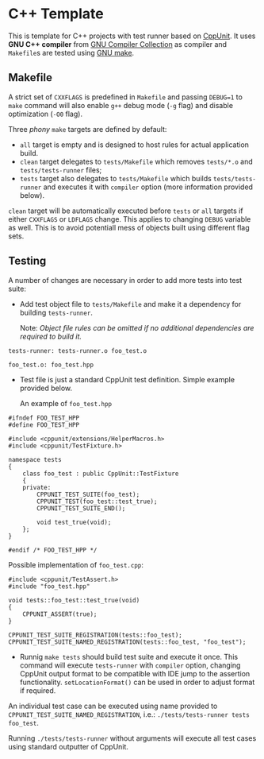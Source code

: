 # C++ Template
This is template for C++ projects with test runner based on
[CppUnit](https://freedesktop.org/wiki/Software/cppunit/).
It uses __GNU C++ compiler__ from [GNU Compiler Collection](https://gcc.gnu.org/) as compiler and `Makefile`s are
tested using [GNU make](https://www.gnu.org/software/make/).

## Makefile
A strict set of `CXXFLAGS` is predefined in `Makefile` and passing `DEBUG=1` to `make` command will also enable
`g++` debug mode (`-g` flag) and disable optimization (`-O0` flag).

Three _phony_ `make` targets are defined by default:
- `all` target is empty and is designed to host rules for actual application build.
- `clean` target delegates to `tests/Makefile` which removes `tests/*.o` and `tests/tests-runner` files;
- `tests` target also delegates to `tests/Makefile` which builds `tests/tests-runner` and executes it with
`compiler` option (more information provided below).

`clean` target will be automatically executed before `tests` or `all` targets if either `CXXFLAGS` or `LDFLAGS`
change. This applies to changing `DEBUG` variable as well. This is to avoid potentiall mess of objects built using
different flag sets.

## Testing
A number of changes are necessary in order to add more tests into test suite:

- Add test object file to `tests/Makefile` and make it a dependency for building `tests-runner`.

  Note: _Object file rules can be omitted if no additional dependencies are required to build it._

```
tests-runner: tests-runner.o foo_test.o

foo_test.o: foo_test.hpp
```

- Test file is just a standard CppUnit test definition. Simple example provided below.

  An example of `foo_test.hpp`

```
#ifndef FOO_TEST_HPP
#define FOO_TEST_HPP

#include <cppunit/extensions/HelperMacros.h>
#include <cppunit/TestFixture.h>

namespace tests
{
    class foo_test : public CppUnit::TestFixture
    {
    private:
        CPPUNIT_TEST_SUITE(foo_test);
        CPPUNIT_TEST(foo_test::test_true);
        CPPUNIT_TEST_SUITE_END();

        void test_true(void);
    };
}

#endif /* FOO_TEST_HPP */
```

  Possible implementation of `foo_test.cpp`:

```
#include <cppunit/TestAssert.h>
#include "foo_test.hpp"

void tests::foo_test::test_true(void)
{
    CPPUNIT_ASSERT(true);
}

CPPUNIT_TEST_SUITE_REGISTRATION(tests::foo_test);
CPPUNIT_TEST_SUITE_NAMED_REGISTRATION(tests::foo_test, "foo_test");
```

- Runnig `make tests` should build test suite and execute it once. This command will execute `tests-runner` with
`compiler` option, changing CppUnit output format to be compatible with IDE jump to the assertion functionality.
`setLocationFormat()` can be used in order to adjust format if required.

An individual test case can be executed using name provided to `CPPUNIT_TEST_SUITE_NAMED_REGISTRATION`, i.e.:
`./tests/tests-runner tests foo_test`.

Running `./tests/tests-runner` without arguments will execute all test cases using standard outputter of CppUnit.
